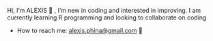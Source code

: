 Hi, I’m ALEXIS 👋 , I’m new in coding and interested in improving.  I am currently learning R programming and looking to collaborate on coding
- How to reach me: alexis.phina@gmail.com 💞️ 

<!---
Alexisphina/Alexisphina is a ✨ special ✨ repository because its `README.md` (this file) appears on your GitHub profile.
You can click the Preview link to take a look at your changes.
--->
